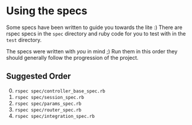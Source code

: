 # Using the specs
Some specs have been written to guide you towards the lite :) There are rspec
specs in the `spec` directory and ruby code for you to test with in the `test`
directory.

The specs were written with _you_ in mind ;) Run them in this order they should
generally follow the progression of the project.

## Suggested Order
0.  `rspec spec/controller_base_spec.rb`
0.  `rspec spec/session_spec.rb`
0.  `rspec spec/params_spec.rb`
0.  `rspec spec/router_spec.rb`
0.  `rspec spec/integration_spec.rb`
